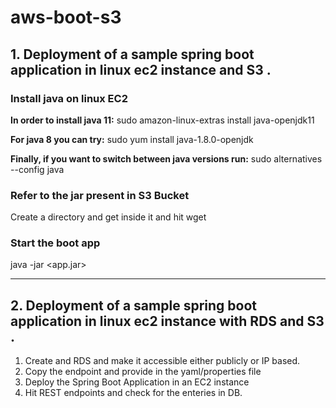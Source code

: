 # aws-boot-s3

## 1. Deployment of a sample spring boot application in linux ec2 instance and S3 .
### Install java on linux EC2
  **In order to install java 11:**
  sudo amazon-linux-extras install java-openjdk11

  **For java 8 you can try:**
  sudo yum install java-1.8.0-openjdk

  **Finally, if you want to switch between java versions run:**
  sudo alternatives --config java

### Refer to the jar present in S3 Bucket 
 Create a directory and get inside it and hit wget <URL OF OBJECT>
  
### Start the boot app
 java -jar <app.jar>
 
 -------------------------------------------------------------------
 
 ## 2. Deployment of a sample spring boot application in linux ec2 instance with RDS and S3 .
 
 1. Create and RDS and make it accessible either publicly or IP based.
 2. Copy the endpoint and provide in the yaml/properties file
 3. Deploy the Spring Boot Application in an EC2 instance
 4. Hit REST endpoints and check for the enteries in DB.
 
 
 

